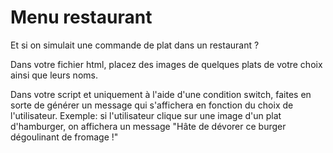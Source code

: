 # Menu restaurant

Et si on simulait une commande de plat dans un restaurant ?

Dans votre fichier html, placez des images de quelques plats de votre choix ainsi que leurs noms.

Dans votre script et uniquement à l'aide d'une condition switch, faites en sorte de générer un message qui s'affichera en fonction du choix de l'utilisateur.
Exemple: si l'utilisateur clique sur une image d'un plat d'hamburger, on affichera un message "Hâte de dévorer ce burger dégoulinant de fromage !"
